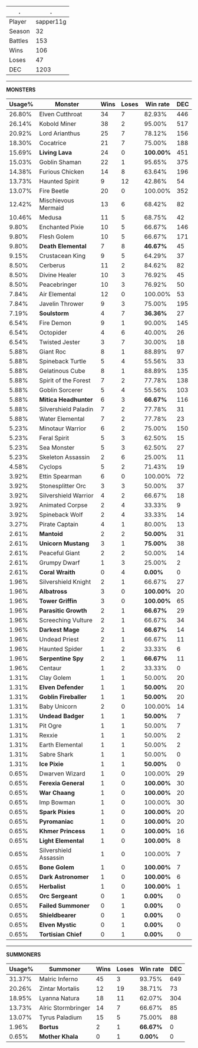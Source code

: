 .|.
|-|-
Player|sapper11g
Season|32
Battles|153
Wins|106
Loses|47
DEC|1203

---
**MONSTERS**

Usage%|Monster|Wins|Loses|Win rate|DEC|
-|-|-|-|-|-|
26.80%|Elven Cutthroat|34|7|82.93%|446|
26.14%|Kobold Miner|38|2|95.00%|517|
20.92%|Lord Arianthus|25|7|78.12%|156|
18.30%|Cocatrice|21|7|75.00%|188|
15.69%|**Living Lava**|24|0|**100.00%**|451|
15.03%|Goblin Shaman|22|1|95.65%|375|
14.38%|Furious Chicken|14|8|63.64%|196|
13.73%|Haunted Spirit|9|12|42.86%|54|
13.07%|Fire Beetle|20|0|100.00%|352|
12.42%|Mischievous Mermaid|13|6|68.42%|82|
10.46%|Medusa|11|5|68.75%|42|
9.80%|Enchanted Pixie|10|5|66.67%|146|
9.80%|Flesh Golem|10|5|66.67%|171|
9.80%|**Death Elemental**|7|8|**46.67%**|45|
9.15%|Crustacean King|9|5|64.29%|37|
8.50%|Cerberus|11|2|84.62%|82|
8.50%|Divine Healer|10|3|76.92%|45|
8.50%|Peacebringer|10|3|76.92%|50|
7.84%|Air Elemental|12|0|100.00%|53|
7.84%|Javelin Thrower|9|3|75.00%|195|
7.19%|**Soulstorm**|4|7|**36.36%**|27|
6.54%|Fire Demon|9|1|90.00%|145|
6.54%|Octopider|4|6|40.00%|26|
6.54%|Twisted Jester|3|7|30.00%|18|
5.88%|Giant Roc|8|1|88.89%|97|
5.88%|Spineback Turtle|5|4|55.56%|33|
5.88%|Gelatinous Cube|8|1|88.89%|135|
5.88%|Spirit of the Forest|7|2|77.78%|138|
5.88%|Goblin Sorcerer|5|4|55.56%|103|
5.88%|**Mitica Headhunter**|6|3|**66.67%**|116|
5.88%|Silvershield Paladin|7|2|77.78%|31|
5.88%|Water Elemental|7|2|77.78%|23|
5.23%|Minotaur Warrior|6|2|75.00%|150|
5.23%|Feral Spirit|5|3|62.50%|15|
5.23%|Sea Monster|5|3|62.50%|27|
5.23%|Skeleton Assassin|2|6|25.00%|11|
4.58%|Cyclops|5|2|71.43%|19|
3.92%|Ettin Spearman|6|0|100.00%|72|
3.92%|Stonesplitter Orc|3|3|50.00%|37|
3.92%|Silvershield Warrior|4|2|66.67%|18|
3.92%|Animated Corpse|2|4|33.33%|9|
3.92%|Spineback Wolf|2|4|33.33%|14|
3.27%|Pirate Captain|4|1|80.00%|13|
2.61%|**Mantoid**|2|2|**50.00%**|31|
2.61%|**Unicorn Mustang**|3|1|**75.00%**|38|
2.61%|Peaceful Giant|2|2|50.00%|14|
2.61%|Grumpy Dwarf|1|3|25.00%|2|
2.61%|**Coral Wraith**|0|4|**0.00%**|0|
1.96%|Silvershield Knight|2|1|66.67%|27|
1.96%|**Albatross**|3|0|**100.00%**|20|
1.96%|**Tower Griffin**|3|0|**100.00%**|65|
1.96%|**Parasitic Growth**|2|1|**66.67%**|29|
1.96%|Screeching Vulture|2|1|66.67%|34|
1.96%|**Darkest Mage**|2|1|**66.67%**|14|
1.96%|Undead Priest|2|1|66.67%|11|
1.96%|Haunted Spider|1|2|33.33%|6|
1.96%|**Serpentine Spy**|2|1|**66.67%**|11|
1.96%|Centaur|1|2|33.33%|0|
1.31%|Clay Golem|1|1|50.00%|20|
1.31%|**Elven Defender**|1|1|**50.00%**|20|
1.31%|**Goblin Fireballer**|1|1|**50.00%**|20|
1.31%|Baby Unicorn|2|0|100.00%|14|
1.31%|**Undead Badger**|1|1|**50.00%**|7|
1.31%|Pit Ogre|1|1|50.00%|7|
1.31%|Rexxie|1|1|50.00%|2|
1.31%|Earth Elemental|1|1|50.00%|2|
1.31%|Sabre Shark|1|1|50.00%|0|
1.31%|**Ice Pixie**|1|1|**50.00%**|0|
0.65%|Dwarven Wizard|1|0|100.00%|29|
0.65%|**Ferexia General**|1|0|**100.00%**|30|
0.65%|**War Chaang**|1|0|**100.00%**|20|
0.65%|Imp Bowman|1|0|100.00%|30|
0.65%|**Spark Pixies**|1|0|**100.00%**|20|
0.65%|**Pyromaniac**|1|0|**100.00%**|20|
0.65%|**Khmer Princess**|1|0|**100.00%**|16|
0.65%|**Light Elemental**|1|0|**100.00%**|8|
0.65%|Silvershield Assassin|1|0|100.00%|7|
0.65%|**Bone Golem**|1|0|**100.00%**|7|
0.65%|**Dark Astronomer**|1|0|**100.00%**|6|
0.65%|**Herbalist**|1|0|**100.00%**|1|
0.65%|**Orc Sergeant**|0|1|**0.00%**|0|
0.65%|**Failed Summoner**|0|1|**0.00%**|0|
0.65%|**Shieldbearer**|0|1|**0.00%**|0|
0.65%|**Elven Mystic**|0|1|**0.00%**|0|
0.65%|**Tortisian Chief**|0|1|**0.00%**|0|

---
**SUMMONERS**

Usage%|Summoner|Wins|Loses|Win rate|DEC|
-|-|-|-|-|-|
31.37%|Malric Inferno|45|3|93.75%|649|
20.26%|Zintar Mortalis|12|19|38.71%|73|
18.95%|Lyanna Natura|18|11|62.07%|304|
13.73%|Alric Stormbringer|14|7|66.67%|85|
13.07%|Tyrus Paladium|15|5|75.00%|88|
1.96%|**Bortus**|2|1|**66.67%**|0|
0.65%|**Mother Khala**|0|1|**0.00%**|0|
